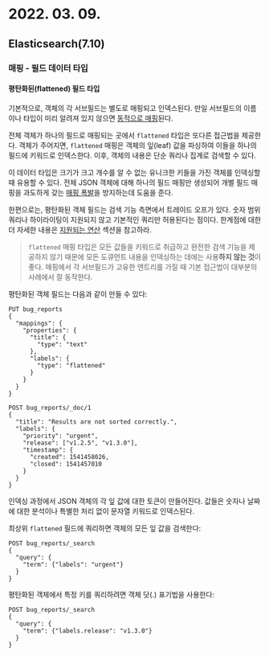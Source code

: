 # 2022. 03. 09.

## Elasticsearch(7.10)

### 매핑 - 필드 데이터 타입

#### 평탄화된(flattened) 필드 타입

기본적으로, 객체의 각 서브필드는 별도로 매핑되고 인덱스된다. 만일 서브필드의 이름이나 타입이 미리 알려져 있지 않으면 [동적으로 매핑][dynamic-mapping]된다.

전체 객체가 하나의 필드로 매핑되는 곳에서 `flattened` 타입은 또다른 접근법을 제공한다. 객체가 주어지면, `flattened` 매핑은 객체의 잎(leaf) 값을 파싱하여 이들을 하나의 필드에 키워드로 인덱스한다. 이후, 객체의 내용은 단순 쿼리나 집계로 검색할 수 있다.

이 데이터 타입은 크기가 크고 개수를 알 수 없는 유니크한 키들을 가진 객체를 인덱싱할 때 유용할 수 있다. 전체 JSON 객체에 대해 하나의 필드 매핑만 생성되어 개별 필드 매핑을 과도하게 갖는 [매핑 폭발][mapping-limit-settings]을 방지하는데 도움을 준다.

한편으로는, 평탄화된 객체 필드는 검색 기능 측면에서 트레이드 오프가 있다. 숫자 범위 쿼리나 하이라이팅이 지원되지 않고 기본적인 쿼리만 허용된다는 점이다. 한계점에 대한 더 자세한 내용은 [지원되는 연산][supported-operations] 섹션을 참고하라.

> `flattened` 매핑 타입은 모든 값들을 키워드로 취급하고 완전한 검색 기능을 제공하지 않기 때문에 모든 도큐먼트 내용을 인덱싱하는 데에는 사용**하지 않는 것**이 좋다. 매핑에서 각 서브필드가 고유한 엔트리를 가질 때 기본 접근법이 대부분의 사례에서 잘 동작한다.

평탄화된 객체 필드는 다음과 같이 만들 수 있다:

```http
PUT bug_reports
{
  "mappings": {
    "properties": {
      "title": {
        "type": "text"
      },
      "labels": {
        "type": "flattened"
      }
    }
  }
}

POST bug_reports/_doc/1
{
  "title": "Results are not sorted correctly.",
  "labels": {
    "priority": "urgent",
    "release": ["v1.2.5", "v1.3.0"],
    "timestamp": {
      "created": 1541458026,
      "closed": 1541457010
    }
  }
}
```

인덱싱 과정에서 JSON 객체의 각 잎 값에 대한 토큰이 만들어진다. 값들은 숫자나 날짜에 대한 분석이나 특별한 처리 없이 문자열 키워드로 인덱스된다.

최상위 `flattened` 필드에 쿼리하면 객체의 모든 잎 값을 검색한다:

```http
POST bug_reports/_search
{
  "query": {
    "term": {"labels": "urgent"}
  }
}
```

평탄화된 객체에서 특정 키를 쿼리하려면 객체 닷(.) 표기법을 사용한다:

```http
POST bug_reports/_search
{
  "query": {
    "term": {"labels.release": "v1.3.0"}
  }
}
```



[dynamic-mapping]: https://www.elastic.co/guide/en/elasticsearch/reference/7.10/dynamic-mapping.html
[mapping-limit-settings]: https://www.elastic.co/guide/en/elasticsearch/reference/7.10/mapping.html#mapping-limit-settings
[supported-operations]: https://www.elastic.co/guide/en/elasticsearch/reference/7.10/flattened.html#supported-operations